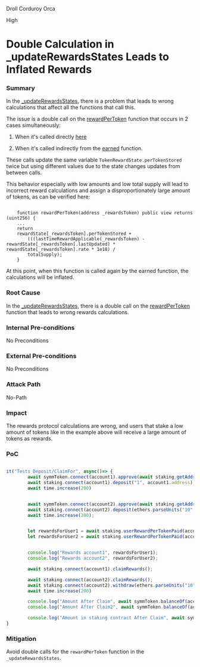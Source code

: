 Droll Corduroy Orca

High

# Double Calculation in _updateRewardsStates Leads to Inflated Rewards

### Summary

In the [_updateRewardsStates](https://github.com/sherlock-audit/2025-03-symm-io-stacking/blob/main/token/contracts/staking/SymmStaking.sol#L406), there is a problem that leads to wrong calculations that affect all the functions that call this.

The issue is a double call on the [rewardPerToken](https://github.com/sherlock-audit/2025-03-symm-io-stacking/blob/main/token/contracts/staking/SymmStaking.sol#L194) function that occurs in 2 cases simultaneously:

1) When it's called directly [here](https://github.com/sherlock-audit/2025-03-symm-io-stacking/blob/main/token/contracts/staking/SymmStaking.sol#L412) 

2) When it's called indirectly from the [earned](https://github.com/sherlock-audit/2025-03-symm-io-stacking/blob/main/token/contracts/staking/SymmStaking.sol#L416) function.

These calls update the same variable `TokenRewardState.perTokenStored` twice but using different values due to the state changes updates from between calls.

This behavior especially with low amounts and low total supply will lead to incorrect reward calculations and assign a disproportionately large amount of tokens, as can be verified here:

```solidity

    function rewardPerToken(address _rewardsToken) public view returns (uint256) {
	...
	return
	rewardState[_rewardsToken].perTokenStored +
		(((lastTimeRewardApplicable(_rewardsToken) - rewardState[_rewardsToken].lastUpdated) * rewardState[_rewardsToken].rate * 1e18) /
		totalSupply);
	}
```

At this point, when this function is called again by the earned function, the calculations will be inflated.

### Root Cause

In the [_updateRewardsStates](https://github.com/sherlock-audit/2025-03-symm-io-stacking/blob/main/token/contracts/staking/SymmStaking.sol#L406), there is a double call on the [rewardPerToken](https://github.com/sherlock-audit/2025-03-symm-io-stacking/blob/main/token/contracts/staking/SymmStaking.sol#L194) function that leads to wrong rewards calculations.

### Internal Pre-conditions

No Preconditions

### External Pre-conditions

No Preconditions

### Attack Path

No-Path

### Impact

The rewards protocol calculations are wrong, and users that stake a low amount of tokens like in the example above will receive a large amount of tokens as rewards.

### PoC

```javascript

it("Tests Deposit/ClaimFor", async()=> {
        await symmToken.connect(account1).approve(await staking.getAddress(), symmToken.balanceOf(account1.address));
        await staking.connect(account1).deposit("1", account1.address);
        await time.increase(200)


        await symmToken.connect(account2).approve(await staking.getAddress(), symmToken.balanceOf(account2.address));
        await staking.connect(account2).deposit(ethers.parseUnits("10", 18), account2.address);
        await time.increase(200);


        let rewardsForUser1 = await staking.userRewardPerTokenPaid(account1.address, await symmToken.getAddress());
        let rewardsForUser2 = await staking.userRewardPerTokenPaid(account2.address, await symmToken.getAddress());


        console.log("Rewards account1", rewardsForUser1);
        console.log("Rewards account2", rewardsForUser2);

        await staking.connect(account1).claimRewards();

        await staking.connect(account2).claimRewards();
        await staking.connect(account2).withdraw(ethers.parseUnits("10", 18), account2.address);
        await time.increase(200)

        console.log("Amount After Claim", await symmToken.balanceOf(account1.address));
        console.log("Amount After Claim2", await symmToken.balanceOf(account2.address));

        console.log("Amount in staking contract After Claim", await symmToken.balanceOf(staking.getAddress())/ethers.parseUnits("1", 18));  
}                                                                                             
```

### Mitigation

Avoid double calls for the `rewardPerToken` function in the `_updateRewardsStates`.